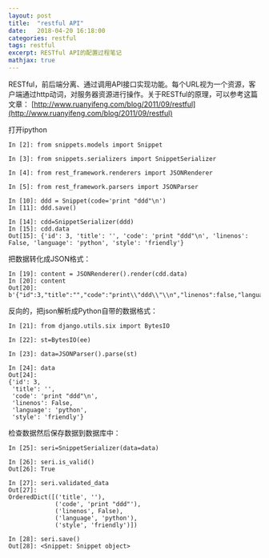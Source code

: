 ```yaml
---
layout: post
title:  "restful API"
date:   2018-04-20 16:18:00
categories: restful
tags: restful
excerpt: RESTful API的配置过程笔记
mathjax: true
---
```


RESTful，前后端分离、通过调用API接口实现功能。每个URL视为一个资源，客户端通过http动词，对服务器资源进行操作。关于RESTful的原理，可以参考这篇文章：
[http://www.ruanyifeng.com/blog/2011/09/restful](http://www.ruanyifeng.com/blog/2011/09/restful)

打开ipython

```
In [2]: from snippets.models import Snippet

In [3]: from snippets.serializers import SnippetSerializer

In [4]: from rest_framework.renderers import JSONRenderer

In [5]: from rest_framework.parsers import JSONParser
```

```
In [10]: ddd = Snippet(code='print "ddd"\n')
In [11]: ddd.save()
```

```
In [14]: cdd=SnippetSerializer(ddd)
In [15]: cdd.data
Out[15]: {'id': 3, 'title': '', 'code': 'print "ddd"\n', 'linenos': False, 'language': 'python', 'style': 'friendly'}

```

把数据转化成JSON格式：
```
In [19]: content = JSONRenderer().render(cdd.data)
In [20]: content
Out[20]: b'{"id":3,"title":"","code":"print\\"ddd\\"\\n","linenos":false,"language":"python","style":"friendly"}'
```

反向的，把json解析成Python自带的数据格式：
```
In [21]: from django.utils.six import BytesIO

In [22]: st=BytesIO(ee)

In [23]: data=JSONParser().parse(st)

In [24]: data
Out[24]:
{'id': 3,
 'title': '',
 'code': 'print "ddd"\n',
 'linenos': False,
 'language': 'python',
 'style': 'friendly'}
```

检查数据然后保存数据到数据库中：
```
In [25]: seri=SnippetSerializer(data=data)

In [26]: seri.is_valid()
Out[26]: True

In [27]: seri.validated_data
Out[27]:
OrderedDict([('title', ''),
             ('code', 'print "ddd"'),
             ('linenos', False),
             ('language', 'python'),
             ('style', 'friendly')])

In [28]: seri.save()
Out[28]: <Snippet: Snippet object>
```